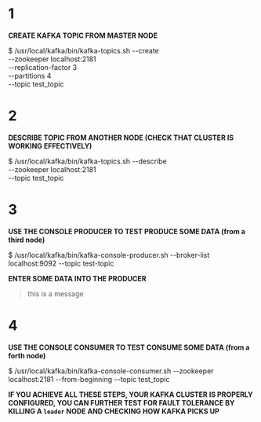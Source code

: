 
# 1
**CREATE KAFKA TOPIC FROM MASTER NODE**

$ /usr/local/kafka/bin/kafka-topics.sh --create \
    --zookeeper localhost:2181 \
    --replication-factor 3 \
    --partitions 4 \
    --topic test_topic 


# 2
**DESCRIBE TOPIC FROM ANOTHER NODE (CHECK THAT CLUSTER IS WORKING EFFECTIVELY)**

$ /usr/local/kafka/bin/kafka-topics.sh --describe \
    --zookeeper localhost:2181 \
    --topic test_topic


# 3
**USE THE CONSOLE PRODUCER TO TEST PRODUCE SOME DATA (from a third node)**

$ /usr/local/kafka/bin/kafka-console-producer.sh --broker-list localhost:9092 --topic test-topic

**ENTER SOME DATA INTO THE PRODUCER**
> this is a message

# 4
**USE THE CONSOLE CONSUMER TO TEST CONSUME SOME DATA (from a forth node)**

$ /usr/local/kafka/bin/kafka-console-consumer.sh --zookeeper localhost:2181 --from-beginning --topic test_topic

**IF YOU ACHIEVE ALL THESE STEPS, YOUR KAFKA CLUSTER IS PROPERLY CONFIGURED, 
YOU CAN FURTHER TEST FOR FAULT TOLERANCE BY 
KILLING A `leader` NODE AND CHECKING HOW KAFKA PICKS UP**

